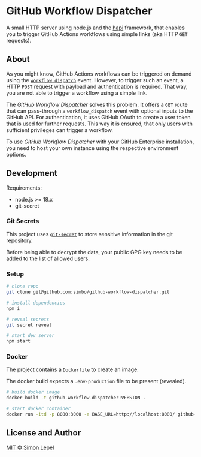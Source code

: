 # GitHub Workflow Dispatcher

A small HTTP server using node.js and the [hapi](https://hapi.dev/) framework,
that enables you to trigger GitHub Actions workflows using simple links (aka
HTTP `GET` requests).

## About

As you might know, GitHub Actions workflows can be triggered on demand using the
[`workflow_dispatch`](https://docs.github.com/en/actions/using-workflows/events-that-trigger-workflows#workflow_dispatch)
event. However, to trigger such an event, a HTTP `POST` request with payload and
authentication is required. That way, you are not able to trigger a workflow
using a simple link.

The _GitHub Workflow Dispatcher_ solves this problem. It offers a `GET` route
that can pass-through a `workflow_dispatch` event with optional inputs to the
GitHub API. For authentication, it uses GitHub OAuth to create a user token that
is used for further requests. This way it is ensured, that only users with
sufficient privileges can trigger a workflow.

To use _GitHub Workflow Dispatcher_ with your GitHub Enterprise installation,
you need to host your own instance using the respective environment options.

## Development

Requirements:

- node.js >= 18.x
- git-secret

### Git Secrets

This project uses [`git-secret`](https://github.com/sobolevn/git-secret) to
store sensitive information in the git repository.

Before being able to decrypt the data, your public GPG key needs to be added to
the list of allowed users.

### Setup

```sh
# clone repo
git clone git@github.com:simbo/github-workflow-dispatcher.git

# install dependencies
npm i

# reveal secrets
git secret reveal

# start dev server
npm start
```

### Docker

The project contains a `Dockerfile` to create an image.

The docker build expects a `.env-production` file to be present (revealed).

```sh
# build docker image
docker build -t github-workflow-dispatcher:VERSION .

# start docker container
docker run -itd -p 8080:3000 -e BASE_URL=http://localhost:8080/ github-workflow-dispatcher:VERSION
```

## License and Author

[MIT &copy; Simon Lepel](http://simbo.mit-license.org/)
